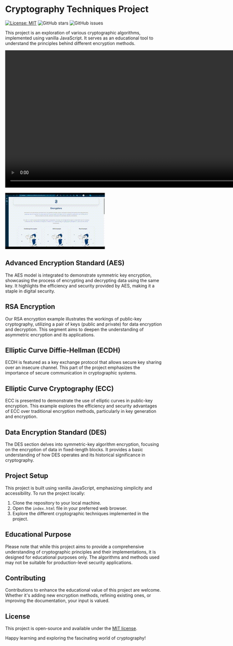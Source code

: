 # Cryptography Techniques Project
[![License: MIT](https://img.shields.io/badge/License-MIT-yellow.svg)](https://opensource.org/licenses/MIT)
![GitHub stars](https://img.shields.io/github/stars/Code-Institute-Solutions/Cryptographic-Techniques-Project.svg?style=social&label=Star&maxAge=2592000)
![GitHub issues](https://img.shields.io/github/issues/Code-Institute-Solutions/Cryptographic-Techniques-Project.svg)

This project is an exploration of various cryptographic algorithms, implemented using vanilla JavaScript. It serves as an educational tool to understand the principles behind different encryption methods.

<video width="1020" height="440" controls autoplay muted>
  <source src="./src/public/image/video_converted.mp4" type="video/mp4">
  Your browser does not support the video tag.
</video>

![Cryptography setting demo](./src/public/image/video_simplified_accelerated_x8_to_gif.gif)


## Advanced Encryption Standard (AES)

The AES model is integrated to demonstrate symmetric key encryption, showcasing the process of encrypting and decrypting data using the same key. It highlights the efficiency and security provided by AES, making it a staple in digital security.

## RSA Encryption

Our RSA encryption example illustrates the workings of public-key cryptography, utilizing a pair of keys (public and private) for data encryption and decryption. This segment aims to deepen the understanding of asymmetric encryption and its applications.

## Elliptic Curve Diffie-Hellman (ECDH)

ECDH is featured as a key exchange protocol that allows secure key sharing over an insecure channel. This part of the project emphasizes the importance of secure communication in cryptographic systems.

## Elliptic Curve Cryptography (ECC)

ECC is presented to demonstrate the use of elliptic curves in public-key encryption. This example explores the efficiency and security advantages of ECC over traditional encryption methods, particularly in key generation and encryption.

## Data Encryption Standard (DES)

The DES section delves into symmetric-key algorithm encryption, focusing on the encryption of data in fixed-length blocks. It provides a basic understanding of how DES operates and its historical significance in cryptography.

## Project Setup

This project is built using vanilla JavaScript, emphasizing simplicity and accessibility. To run the project locally:

1. Clone the repository to your local machine.
2. Open the `index.html` file in your preferred web browser.
3. Explore the different cryptographic techniques implemented in the project.

## Educational Purpose

Please note that while this project aims to provide a comprehensive understanding of cryptographic principles and their implementations, it is designed for educational purposes only. The algorithms and methods used may not be suitable for production-level security applications.

## Contributing

Contributions to enhance the educational value of this project are welcome. Whether it's adding new encryption methods, refining existing ones, or improving the documentation, your input is valued.

## License

This project is open-source and available under the [MIT license](LICENSE.txt).

Happy learning and exploring the fascinating world of cryptography!
